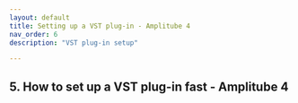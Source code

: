```yaml
---
layout: default
title: Setting up a VST plug-in - Amplitube 4
nav_order: 6
description: "VST plug-in setup"

---
```


## **5. How to set up a VST plug-in fast - Amplitube 4**
